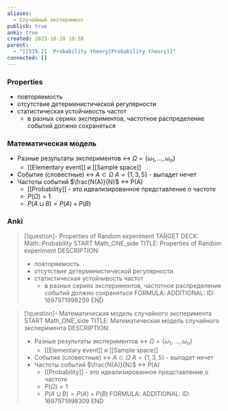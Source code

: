 ```yaml
---
aliases:
  - Случайный эксперимент
publish: true
anki: true
created: 2023-10-20 19:58
parent:
  - "[[519.21  Probability theory|Probability theory]]"
connected: []
---
```

### Properties
- повторяемость
- отсутствие детерминистической регулярности
- статистическая устойчивость частот
	- в разных сериях экспериментов, частотное распределение событий должно сохраняться


### Математическая модель 
- Разные результаты экспериментов  <-> $\Omega = \{\omega_1, ..., \omega_n\}$
	- [[Elementary event]] и [[Sample space]]
- Событие (словестные) <-> $A \subset \Omega$  $A = \{1, 3, 5\}$ - выпадет нечет
- Частоты событий $\frac{N(A)}{N}$ <-> P(A)
	- [[Probability]] - это идеализированное представление о частоте
	- $P(\Omega) = 1$
	- $P(A \sqcup B) = P(A) + P(B)$

### Anki
> [!question]- Properties of Random experiment
TARGET DECK: Math::Probability
START
Math_ONE_side
TITLE: Properties of Random experiment
DESCRIPTION: 
> - повторяемость
> - отсутствие детерминистической регулярности
> - статистическая устойчивость частот
> 	- в разных сериях экспериментов, частотное распределение событий должно сохраняться
FORMULA: 
ADDITIONAL:
ID: 1697971998299
END

> [!question]- Математическая модель случайного эксперимента
START
Math_ONE_side
TITLE: Математическая модель случайного эксперимента
DESCRIPTION: 
> - Разные результаты экспериментов  <-> $\Omega = \{\omega_1, ..., \omega_n\}$
> 	- [[Elementary event]] и [[Sample space]]
> - Событие (словестные) <-> $A \subset \Omega$  $A = \{1, 3, 5\}$ - выпадет нечет
> - Частоты событий $\frac{N(A)}{N}$ <-> P(A)
> 	- [[Probability]] - это идеализированное представление о частоте
> 	- $P(\Omega) = 1$
> 	- $P(A \sqcup B) = P(A) + P(B)$
FORMULA: 
ADDITIONAL:
ID: 1697971998309
END















